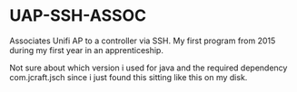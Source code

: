 
# UAP-SSH-ASSOC

Associates Unifi AP to a controller via SSH. 
My first program from 2015 during my first year in an apprenticeship.

Not sure about which version i used for java and the required dependency com.jcraft.jsch since i just found this sitting like this on my disk.
